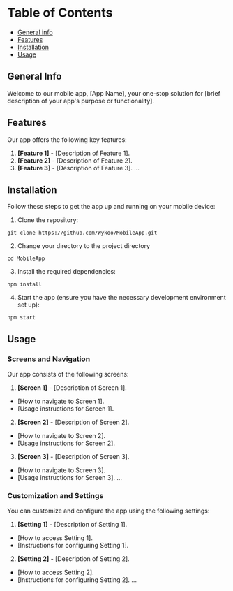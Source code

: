 # Table of Contents
* [General info](#General-info)
* [Features](#Features)
* [Installation](#Installation)
* [Usage](#Usage)

## General Info
Welcome to our mobile app, [App Name], your one-stop solution for [brief description of your app's purpose or functionality].

## Features
Our app offers the following key features:

1. **[Feature 1]** - [Description of Feature 1].
2. **[Feature 2]** - [Description of Feature 2].
3. **[Feature 3]** - [Description of Feature 3].
   ...

## Installation
Follow these steps to get the app up and running on your mobile device:

1. Clone the repository:
```
git clone https://github.com/Wykoo/MobileApp.git
```

2. Change your directory to the project directory
```
cd MobileApp
```

3. Install the required  dependencies:
```
npm install
```

4. Start the app (ensure you have the necessary development environment set up):
```
npm start
```

## Usage
### Screens and Navigation

Our app consists of the following screens:

1. **[Screen 1]** - [Description of Screen 1].
- [How to navigate to Screen 1].
- [Usage instructions for Screen 1].

2. **[Screen 2]** - [Description of Screen 2].
- [How to navigate to Screen 2].
- [Usage instructions for Screen 2].

3. **[Screen 3]** - [Description of Screen 3].
- [How to navigate to Screen 3].
- [Usage instructions for Screen 3].
...

### Customization and Settings

You can customize and configure the app using the following settings:

1. **[Setting 1]** - [Description of Setting 1].
- [How to access Setting 1].
- [Instructions for configuring Setting 1].

2. **[Setting 2]** - [Description of Setting 2].
- [How to access Setting 2].
- [Instructions for configuring Setting 2].
...


